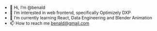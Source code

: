 - 👋 Hi, I’m @benald
- 👀 I’m interested in web frontend, specifically Optimizely DXP
- 🌱 I’m currently learning React, Data Engineering and Blender Animation
- 📫 How to reach me benald@gmail.com

<!---
benald/benald is a ✨ special ✨ repository because its `README.md` (this file) appears on your GitHub profile.
You can click the Preview link to take a look at your changes.
--->
